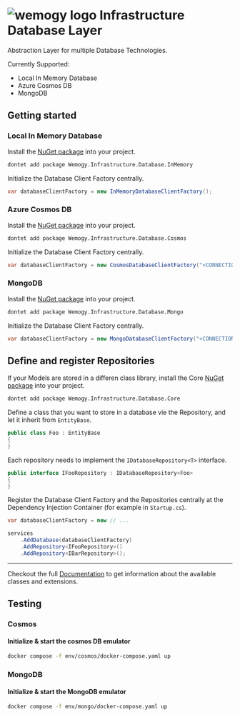 # ![wemogy logo](https://wemogyimages.blob.core.windows.net/logos/wemogy-github-tiny.png) Infrastructure Database Layer

Abstraction Layer for multiple Database Technologies.

Currently Supported:

- Local In Memory Database
- Azure Cosmos DB
- MongoDB

## Getting started

### Local In Memory Database

Install the [NuGet package](https://www.nuget.org/packages/Wemogy.Infrastructure.Database.InMemory) into your project.

```bash
dontet add package Wemogy.Infrastructure.Database.InMemory
```

Initialize the Database Client Factory centrally.

```csharp
var databaseClientFactory = new InMemoryDatabaseClientFactory();
```

### Azure Cosmos DB

Install the [NuGet package](https://www.nuget.org/packages/Wemogy.Infrastructure.Database.Cosmos) into your project.

```bash
dontet add package Wemogy.Infrastructure.Database.Cosmos
```

Initialize the Database Client Factory centrally.

```csharp
var databaseClientFactory = new CosmosDatabaseClientFactory("<CONNECTION_STRING>", "<DATABASE_NAME>");
```

### MongoDB

Install the [NuGet package](https://www.nuget.org/packages/Wemogy.Infrastructure.Database.Mongo) into your project.

```bash
dontet add package Wemogy.Infrastructure.Database.Mongo
```

Initialize the Database Client Factory centrally.

```csharp
var databaseClientFactory = new MongoDatabaseClientFactory("<CONNECTION_STRING>", "<DATABASE_NAME>");
```

## Define and register Repositories

If your Models are stored in a differen class library, install the Core [NuGet package](https://www.nuget.org/packages/Wemogy.Infrastructure.Database.Core) into your project.

```bash
dontet add package Wemogy.Infrastructure.Database.Core
```

Define a class that you want to store in a database vie the Repository, and let it inherit from `EntityBase`.

```csharp
public class Foo : EntityBase
{
}
```

Each repository needs to implement the `IDatabaseRepository<T>` interface.

```csharp
public interface IFooRepository : IDatabaseRepository<Foo>
{
}
```

Register the Database Client Factory and the Repositories centrally at the Dependency Injection Container (for example in `Startup.cs`).

```csharp
var databaseClientFactory = new // ...

services
    .AddDatabase(databaseClientFactory)
    .AddRepository<IFooRepository>()
    .AddRepository<IBarRepository>();
```

---

Checkout the full [Documentation](http://libs-infrastructure-database.docs.wemogy.com/) to get information about the available classes and extensions.



## Testing

### Cosmos

#### Initialize & start the cosmos DB emulator

```bash
docker compose -f env/cosmos/docker-compose.yaml up
```

### MongoDB

#### Initialize & start the MongoDB emulator

```bash
docker compose -f env/mongo/docker-compose.yaml up
```
